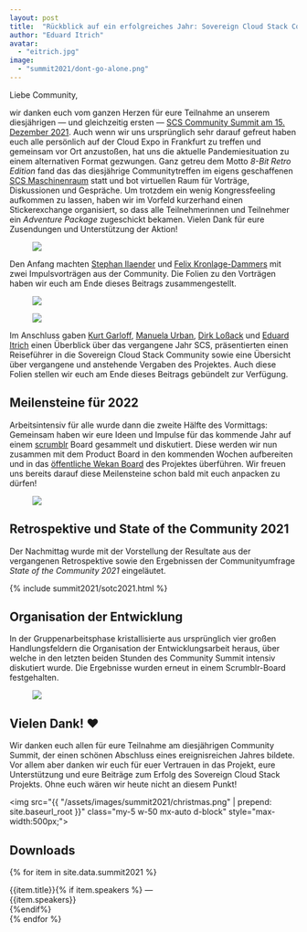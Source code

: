 ```yaml
---
layout: post
title:  "Rückblick auf ein erfolgreiches Jahr: Sovereign Cloud Stack Community Summit 2021"
author: "Eduard Itrich"
avatar: 
  - "eitrich.jpg"
image:
  - "summit2021/dont-go-alone.png"
---
```


Liebe Community,

wir danken euch vom ganzen Herzen für eure Teilnahme an unserem diesjährigen — und gleichzeitig ersten — [SCS Community Summit am 15. Dezember 2021](https://eventyay.com/e/cf85f6e7). Auch wenn wir uns ursprünglich sehr darauf gefreut haben euch alle persönlich auf der Cloud Expo in Frankfurt zu treffen und gemeinsam vor Ort anzustoßen, hat uns die aktuelle Pandemiesituation zu einem alternativen Format gezwungen. Ganz getreu dem Motto *8-Bit Retro Edition* fand das das diesjährige Communitytreffen im eigens geschaffenen [SCS Maschinenraum](https://github.com/SovereignCloudStack/scs-maschinenraum) statt und bot virtuellen Raum für Vorträge, Diskussionen und Gespräche. Um trotzdem ein wenig Kongressfeeling aufkommen zu lassen, haben wir im Vorfeld kurzerhand einen Stickerexchange organisiert, so dass alle Teilnehmerinnen und Teilnehmer ein *Adventure Package* zugeschickt bekamen. Vielen Dank für eure Zusendungen und Unterstützung der Aktion!

<figure class="figure mx-auto d-block" style="width:70%">
  <a href="{{ "/assets/images/summit2021/sticker-exchange-2021.jpg" | prepend: site.baseurl_root }}">
    <img src="{{ "/assets/images/summit2021/sticker-exchange-2021.jpg" | prepend: site.baseurl_root }}" class="figure-img w-100">
  </a>
</figure>

Den Anfang machten [Stephan Ilaender](https://www.linkedin.com/in/stephan-ilaender-128b365/) und [Felix Kronlage-Dammers](https://www.linkedin.com/in/felix-kronlage-dammers-9378a6184/) mit zwei Impulsvorträgen aus der Community. Die Folien zu den Vorträgen haben wir euch am Ende dieses Beitrags zusammengestellt.

<div class="row">
    <div class="col">
        <figure class="figure mx-auto d-block" style="width:70%">
            <a href="{{ "/assets/images/summit2021/screenshot-stephan.png" | prepend: site.baseurl_root }}">
                <img src="{{ "/assets/images/summit2021/screenshot-stephan.png" | prepend: site.baseurl_root }}" class="figure-img w-100">
            </a>
        </figure>
     </div>
    <div class="col">
        <figure class="figure mx-auto d-block" style="width:70%">
            <a href="{{ "/assets/images/summit2021/screenshot-fkr.png" | prepend: site.baseurl_root }}">
                <img src="{{ "/assets/images/summit2021/screenshot-fkr.png" | prepend: site.baseurl_root }}" class="figure-img w-100">
            </a>
        </figure>
    </div>
</div>

Im Anschluss gaben [Kurt Garloff](/garloff), [Manuela Urban](/urban), [Dirk Loßack](/lossack) und [Eduard Itrich](/itrich) einen Überblick über das vergangene Jahr SCS, präsentierten einen Reiseführer in die Sovereign Cloud Stack Community sowie eine Übersicht über vergangene und anstehende Vergaben des Projektes. Auch diese Folien stellen wir euch am Ende dieses Beitrags gebündelt zur Verfügung.

## Meilensteine für 2022

Arbeitsintensiv für alle wurde dann die zweite Hälfte des Vormittags: Gemeinsam haben wir eure Ideen und Impulse für das kommende Jahr auf einem [scrumblr](https://github.com/aliasaria/scrumblr) Board gesammelt und diskutiert. Diese werden wir nun zusammen mit dem Product Board in den kommenden Wochen aufbereiten und in das [öffentliche Wekan Board](https://ms.scs.sovereignit.de/wekan/b/Zi4PKHTuEhugB7bkX/release-planing-r2) des Projektes überführen. Wir freuen uns bereits darauf diese Meilensteine schon bald mit euch anpacken zu dürfen!

<figure class="figure mx-auto d-block" style="width:100%">
  <a href="{{ "/assets/images/summit2021/scrumblr-goals-2022.png" | prepend: site.baseurl_root }}">
    <img src="{{ "/assets/images/summit2021/scrumblr-goals-2022.png" | prepend: site.baseurl_root }}" class="figure-img w-100">
  </a>
</figure>

## Retrospektive und State of the Community 2021

Der Nachmittag wurde mit der Vorstellung der Resultate aus der vergangenen Retrospektive sowie den Ergebnissen der Communityumfrage *State of the Community 2021* eingeläutet.

{% include summit2021/sotc2021.html %}

## Organisation der Entwicklung

In der Gruppenarbeitsphase kristallisierte aus ursprünglich vier großen Handlungsfeldern die Organisation der Entwicklungsarbeit heraus, über welche in den letzten beiden Stunden des Community Summit intensiv diskutiert wurde. Die Ergebnisse wurden erneut in einem Scrumblr-Board festgehalten.

<figure class="figure mx-auto d-block" style="width:100%">
  <a href="{{ "/assets/images/summit2021/scrumblr-organizing.png" | prepend: site.baseurl_root }}">
    <img src="{{ "/assets/images/summit2021/scrumblr-organizing.png" | prepend: site.baseurl_root }}" class="figure-img w-100">
  </a>
</figure>

## Vielen Dank! ❤

Wir danken euch allen für eure Teilnahme am diesjährigen Community Summit, der einen schönen Abschluss eines ereignisreichen Jahres bildete. Vor allem aber danken wir euch für euer Vertrauen in das Projekt, eure Unterstützung und eure Beiträge zum Erfolg des Sovereign Cloud Stack Projekts. Ohne euch wären wir heute nicht an diesem Punkt!

<img src="{{ "/assets/images/summit2021/christmas.png" | prepend: site.baseurl_root }}" class="my-5 w-50 mx-auto d-block" style="max-width:500px;">

## Downloads

{% for item in site.data.summit2021 %}
<div class="list-group-item list-group-item-action d-flex flex-row align-items-start">
  <div class="ms-2 me-4 my-auto">
    <a class="mt-1 text-decoration-none text-secondary stretched-link" href="{{ item.url | prepend: "/assets/" | prepend: site.baseroot_url }}" target="_blank">
        <i class="fa {{item.icon}}"></i>
    </a>
  </div>
  <div>
    {{item.title}}{% if item.speakers %} — <div class="d-inline small fw-light">{{item.speakers}}</div>{%endif%}
  </div>
</div>
{% endfor %}
